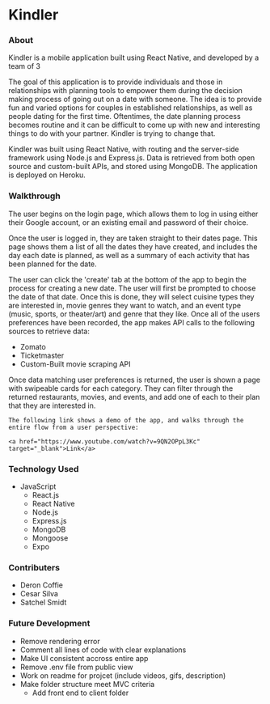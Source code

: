 # Kindler

### About
  
Kindler is a mobile application built using React Native, and developed by a team of 3

The goal of this application is to provide individuals and those in relationships with planning tools to empower them during the decision making process of going out on a date with someone. The idea is to provide fun and varied options for couples in established relationships, as well as people dating for the first time. Oftentimes, the date planning process becomes routine and it can be difficult to come up with new and interesting things to do with your partner. Kindler is trying to change that. 

Kindler was built using React Native, with routing and the server-side framework using Node.js and Express.js. Data is retrieved from both open source and custom-built APIs, and stored using MongoDB. The application is deployed on Heroku. 

### Walkthrough

The user begins on the login page, which allows them to log in using either their Google account, or an existing email and password of their choice. 

Once the user is logged in, they are taken straight to their dates page. This page shows them a list of all the dates they have created, and includes the day each date is planned, as well as a summary of each activity that has been planned for the date. 

The user can click the 'create' tab at the bottom of the app to begin the process for creating a new date. The user will first be prompted to choose the date of that date. Once this is done, they will select cuisine types they are interested in, movie genres they want to watch, and an event type (music, sports, or theater/art) and genre that they like. Once all of the users preferences have been recorded, the app makes API calls to the following sources to retrieve data:
* Zomato
* Ticketmaster
* Custom-Built movie scraping API

Once data matching user preferences is returned, the user is shown a page with swipeable cards for each category. They can filter through the returned restaurants, movies, and events, and add one of each to their plan that they are interested in. 
```
The following link shows a demo of the app, and walks through the entire flow from a user perspective:

<a href="https://www.youtube.com/watch?v=9QN2OPpL3Kc" target="_blank">Link</a>
```

### Technology Used

* JavaScript
  * React.js
  * React Native
  * Node.js
  * Express.js
  * MongoDB
  * Mongoose
  * Expo

### Contributers
 * Deron Coffie
 * Cesar Silva
 * Satchel Smidt
	
### Future Development

* Remove rendering error
* Comment all lines of code with clear explanations
* Make UI consistent accross entire app
* Remove .env file from public view
* Work on readme for projcet (include videos, gifs, description)
* Make folder structure meet MVC criteria
  * Add front end to client folder

